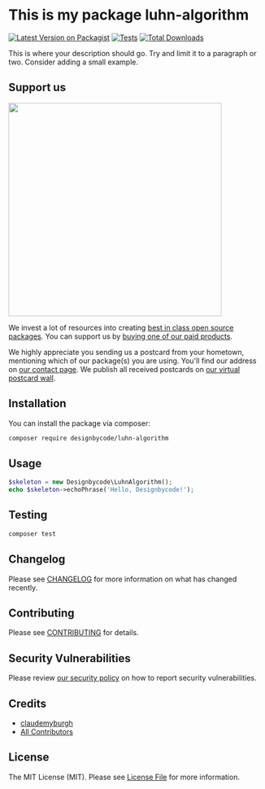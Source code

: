 # This is my package luhn-algorithm

[![Latest Version on Packagist](https://img.shields.io/packagist/v/designbycode/luhn-algorithm.svg?style=flat-square)](https://packagist.org/packages/designbycode/luhn-algorithm)
[![Tests](https://img.shields.io/github/actions/workflow/status/designbycode/luhn-algorithm/run-tests.yml?branch=main&label=tests&style=flat-square)](https://github.com/designbycode/luhn-algorithm/actions/workflows/run-tests.yml)
[![Total Downloads](https://img.shields.io/packagist/dt/designbycode/luhn-algorithm.svg?style=flat-square)](https://packagist.org/packages/designbycode/luhn-algorithm)

This is where your description should go. Try and limit it to a paragraph or two. Consider adding a small example.

## Support us

[<img src="https://github-ads.s3.eu-central-1.amazonaws.com/luhn-algorithm.jpg?t=1" width="419px" />](https://spatie.be/github-ad-click/luhn-algorithm)

We invest a lot of resources into creating [best in class open source packages](https://spatie.be/open-source). You can support us by [buying one of our paid products](https://spatie.be/open-source/support-us).

We highly appreciate you sending us a postcard from your hometown, mentioning which of our package(s) you are using. You'll find our address on [our contact page](https://spatie.be/about-us). We publish all received postcards on [our virtual postcard wall](https://spatie.be/open-source/postcards).

## Installation

You can install the package via composer:

```bash
composer require designbycode/luhn-algorithm
```

## Usage

```php
$skeleton = new Designbycode\LuhnAlgorithm();
echo $skeleton->echoPhrase('Hello, Designbycode!');
```

## Testing

```bash
composer test
```

## Changelog

Please see [CHANGELOG](CHANGELOG.md) for more information on what has changed recently.

## Contributing

Please see [CONTRIBUTING](https://github.com/spatie/.github/blob/main/CONTRIBUTING.md) for details.

## Security Vulnerabilities

Please review [our security policy](../../security/policy) on how to report security vulnerabilities.

## Credits

- [claudemyburgh](https://github.com/claudemyburgh)
- [All Contributors](../../contributors)

## License

The MIT License (MIT). Please see [License File](LICENSE.md) for more information.
